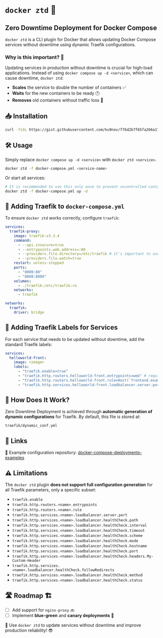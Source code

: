 # <code>docker ztd</code> 🚀
## Zero Downtime Deployment for Docker Compose

`docker ztd` is a CLI plugin for Docker that allows updating Docker Compose services without downtime using dynamic Traefik configurations.

### Why is this important? 🤔
Updating services in production without downtime is crucial for high-load applications. Instead of using `docker compose up -d <service>`, which can cause downtime, `docker ztd`:
- **Scales** the service to double the number of containers ✅
- **Waits** for the new containers to be ready 🕐
- **Removes** old containers without traffic loss 🔄

## 📥 Installation

```bash
curl -fsSL https://gist.githubusercontent.com/ku9nov/f76d2b7f65fa266a17c89e0a50880479/raw/9182ae94d16bea270a4228dd17be16f05e156041/install-docker-ztd.sh | bash
```

## 🛠 Usage

Simply replace `docker compose up -d <service>` with `docker ztd <service>`.

```bash
docker ztd -f docker-compose.yml <service-name>
```

Or start all services:

```bash
# It is recommended to use this only once to prevent uncontrolled container recreation, for example, due to label updates. All service updates should be performed exclusively using "docker ztd <service-name>".
docker ztd -f docker-compose.yml up -d
```

## 🔧 Adding Traefik to `docker-compose.yml`
To ensure `docker ztd` works correctly, configure `traefik`:

```yaml
services:
  traefik-proxy:
    image: traefik:v3.3.4
    command:
      - --api.insecure=true
      - --entrypoints.web.address=:80
      - --providers.file.directory=/etc/traefik # it's important to use a directory due to a Traefik bug
      - --providers.file.watch=true
    restart: unless-stopped
    ports:
      - "8000:80"
      - "8080:8080"
    volumes:
      - ./traefik:/etc/traefik:ro
    networks:
      - traefik

networks:
  traefik:
    driver: bridge
```

## 📌 Adding Traefik Labels for Services
For each service that needs to be updated without downtime, add the standard Traefik labels:

```yaml
services:
  helloworld-front:
    image: <image>
    labels:
      - "traefik.enable=true"
      - "traefik.http.routers.helloworld-front.entrypoints=web" # required
      - "traefik.http.routers.helloworld-front.rule=Host(`frontend.example.com`)" # required
      - "traefik.http.services.helloworld-front.loadbalancer.server.port=80" # required
```

## 🎯 How Does It Work?

Zero Downtime Deployment is achieved through **automatic generation of dynamic configurations** for Traefik. By default, this file is stored at:

```bash
traefik/dynamic_conf.yml
```

## 🔗 Links
📂 Example configuration repository: [docker-compose-deployments-examples](https://github.com/ku9nov/docker-compose-deployments-examples)

## ⚠️ Limitations
The `docker ztd` plugin **does not support full configuration generation** for all Traefik parameters, only a specific subset:

- `traefik.enable`
- `traefik.http.routers.<name>.entrypoints`
- `traefik.http.routers.<name>.rule`
- `traefik.http.services.<name>.loadbalancer.server.port`
- `traefik.http.services.<name>.loadbalancer.healthCheck.path` 
- `traefik.http.services.<name>.loadbalancer.healthCheck.interval`
- `traefik.http.services.<name>.loadbalancer.healthCheck.timeout`
- `traefik.http.services.<name>.loadbalancer.healthCheck.scheme`
- `traefik.http.services.<name>.loadbalancer.healthCheck.mode`
- `traefik.http.services.<name>.loadbalancer.healthCheck.hostname`
- `traefik.http.services.<name>.loadbalancer.healthCheck.port`
- `traefik.http.services.<name>.loadbalancer.healthCheck.headers.My-Custom-Header`
- `traefik.http.services.<name>.loadbalancer.healthCheck.followRedirects`
- `traefik.http.services.<name>.loadbalancer.healthCheck.method`
- `traefik.http.services.<name>.loadbalancer.healthCheck.status`

## 🛣 Roadmap 🏗
- [ ] Add support for `nginx-proxy` 🔜
- [ ] Implement **blue-green** and **canary deployments** 🎯

🚀 Use `docker ztd` to update services without downtime and improve production reliability! 😎

